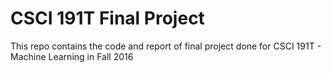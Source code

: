 # CSCI 191T Final Project

This repo contains the code and report of final project done for CSCI 191T - Machine Learning in Fall 2016
